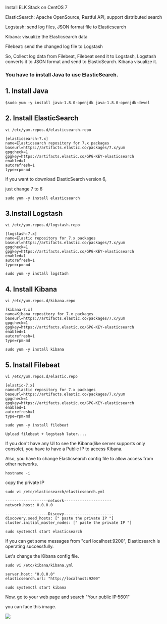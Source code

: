 ﻿
Install ELK Stack on CentOS 7


ElasticSearch: Apache OpenSource, Restful API, support distributed search

Logstash: send log files, JSON format file to Elasticsearch

Kibana: visualize the Elasticsearch data

Filebeat: send the changed log file to Logstash


So, Collect log data from Filebeat, Filebeat send it to Logstash, Logstash converts it to JSON format and send to ElasticSearch. Kibana visualize it.


### You have to install Java to use ElasticSearch.


## 1. Install Java

<pre><code>$sudo yum -y install java-1.8.0-openjdk java-1.8.0-openjdk-devel</code></pre>

## 2. Install ElasticSearch

<pre><code>vi /etc/yum.repos.d/elasticsearch.repo</code></pre>

<pre><code>[elasticsearch-7.x]
name=Elasticsearch repository for 7.x packages
baseurl=https://artifacts.elastic.co/packages/7.x/yum
gpgcheck=1
gpgkey=https://artifacts.elastic.co/GPG-KEY-elasticsearch
enabled=1
autorefresh=1
type=rpm-md</code></pre>


If you want to download ElasticSearch version 6,

just change 7 to 6

<pre><code>sudo yum -y install elasticsearch</code></pre>


## 3.Install Logstash 

<pre><code>vi /etc/yum.repos.d/logstash.repo</code></pre>

<pre><code>[logstash-7.x]
name=Elastic repository for 7.x packages
baseurl=https://artifacts.elastic.co/packages/7.x/yum
gpgcheck=1
gpgkey=https://artifacts.elastic.co/GPG-KEY-elasticsearch
enabled=1
autorefresh=1
type=rpm-md</code></pre>

<pre><code>sudo yum -y install logstash</code></pre>


## 4. Install Kibana

<pre><code>vi /etc/yum.repos.d/kibana.repo</code></pre>

<pre><code>[kibana-7.x]
name=Kibana repository for 7.x packages
baseurl=https://artifacts.elastic.co/packages/7.x/yum
gpgcheck=1
gpgkey=https://artifacts.elastic.co/GPG-KEY-elasticsearch
enabled=1
autorefresh=1
type=rpm-md</code></pre>


<pre><code>sudo yum -y install kibana</code></pre>


## 5. Install Filebeat 


<pre><code>vi /etc/yum.repos.d/elastic.repo</code></pre>


<pre><code>[elastic-7.x] 
name=Elastic repository for 7.x packages 
baseurl=https://artifacts.elastic.co/packages/7.x/yum 
gpgcheck=1 
gpgkey=https://artifacts.elastic.co/GPG-KEY-elasticsearch 
enabled=1 
autorefresh=1 
type=rpm-md</code></pre>


<pre><code>sudo yum -y install filebeat

Upload filebeat + logstash later....</code></pre>


If you don't have any UI to see the Kibana(like server supports only console), you have to have a Public IP to access Kibana.

Also, you have to change Elasticsearch config file to allow access from other networks.

<pre><code>hostname -i</code></pre>

copy the private IP


<pre><code>sudo vi /etc/elasticsearch/elasticsearch.yml</code></pre>



<pre><code>-------------------network---------------------
network.host: 0.0.0.0

-------------------Discovy----------------------
discovery.seed_hosts: [" paste the private IP "]
cluster.initial_master_nodes: [" paste the private IP "]</code></pre>



<pre><code>sudo systemctl start elasticsearch</code></pre>


If you can get some messages from "curl localhost:9200", Elasticsearch is operating successfully.

Let's change the Kibana config file.


<pre><code>sudo vi /etc/kibana/kibana.yml</code></pre>


<pre><code>server.host: "0.0.0.0"
elasticsearch.url: "http://localhost:9200"</code></pre>


<pre><code>sudo systemctl start kibana</code></pre>

Now, go to your web page and search "Your public IP:5601"

you can face this image.

<img src="https://postfiles.pstatic.net/MjAyMDAyMDhfMTgx/MDAxNTgxMTUxNzYxMTc2.diMLe8A5nLWgXm7sqc2VoSJOAfu7bq_zB-3DxiKtFvUg.e662bNhioSub0j0BxkvtGbaR8B2rrOaT_NajkQhbgeUg.PNG.yhb77888/image.png?type=w773">

